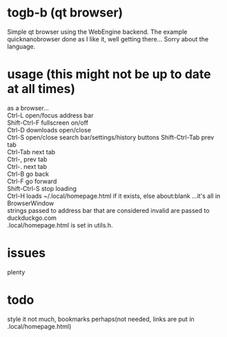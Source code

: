 # togb-b (qt browser)
Simple qt browser using the WebEngine backend.
The example quicknanobrowser done as I like it, well getting there...
Sorry about the language.

# usage (this might not be up to date at all times)
as a browser...  
<key>Ctrl-L</key> open/focus address bar  
<key>Shift-Ctrl-F</key> fullscreen on/off  
<key>Ctrl-D</key> downloads open/close  
<key>Ctrl-S</key> open/close search bar/settings/history buttons
<key>Shift-Ctrl-Tab</key> prev tab  
<key>Ctrl-Tab</key> next tab  
<key>Ctrl-,</key> prev tab  
<key>Ctrl-.</key> next tab  
<key>Ctrl-B</key> go back  
<key>Ctrl-F</key> go forward  
<key>Shift-Ctrl-S</key> stop loading  
<key>Ctrl-H</key> loads ~/.local/homepage.html if it exists, else about:blank
...it's all in BrowserWindow  
strings passed to address bar that are considered invalid are passed to duckduckgo.com  
.local/homepage.html is set in utils.h.
# issues
plenty

# todo
style it
not much, bookmarks perhaps(not needed, links are put in .local/homepage.html)

